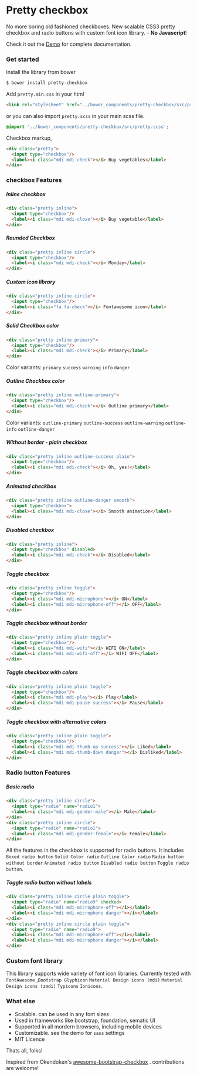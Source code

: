 # Pretty checkbox

No more boring old fashioned checkboxes. New scalable CSS3 pretty checkbox and radio buttons with custom font icon library. - **No Javascript**! 

Check it out the [Demo](https://lokesh-coder.github.io/pretty-checkbox/) for complete documentation.

### Get started

Install the library from bower

```sh
$ bower install pretty-checkbox
```
Add `pretty.min.css` in your html
```html
<link rel="stylesheet" href="../bower_components/pretty-checkbox/src/pretty.min.css"/>
```

or you can also import `pretty.scss` in your main scss file.
```scss
@import '../bower_components/pretty-checkbox/src/pretty.scss';
```
Checkbox markup,
```html
<div class="pretty">
  <input type="checkbox"/> 
  <label><i class="mdi mdi-check"></i> Buy vegetables</label>
</div>
```

### checkbox Features

##### Inline checkbox
```html
<div class="pretty inline">
  <input type="checkbox"/> 
  <label><i class="mdi mdi-close"></i> Buy vegetable</label>
</div>
```
##### Rounded Checkbox
```html
<div class="pretty inline circle">
  <input type="checkbox"/> 
  <label><i class="mdi mdi-check"></i> Monday</label>
</div>
```
##### Custom icon library
```html
<div class="pretty inline circle">
  <input type="checkbox"/> 
  <label><i class="fa fa-check"></i> Fontawesome icon</label>
</div>
```
##### Solid Checkbox color
```html
<div class="pretty inline primary">
  <input type="checkbox"/> 
  <label><i class="mdi mdi-check"></i> Primary</label>
</div>
```
Color variants: `primary` `success` `warning` `info` `danger`
##### Outline Checkbox color
```html
<div class="pretty inline outline-primary">
  <input type="checkbox"/> 
  <label><i class="mdi mdi-check"></i> Outline primary</label>
</div>
```
Color variants: `outline-primary` `outline-success` `outline-warning` `outline-info` `outline-danger`
##### Without border - plain checkbox
```html
<div class="pretty inline outline-success plain">
  <input type="checkbox"/> 
  <label><i class="mdi mdi-check"></i> Oh, yes!</label>
</div>
```
##### Animated checkbox
```html
<div class="pretty inline outline-danger smooth">
  <input type="checkbox"> 
  <label><i class="mdi mdi-close"></i> Smooth animation</label>
</div>
```
##### Disabled checkbox
```html
<div class="pretty inline">
  <input type="checkbox" disabled> 
  <label><i class="mdi mdi-check"></i> Disabled</label>
</div>
```
##### Toggle checkbox
```html
<div class="pretty inline toggle">
  <input type="checkbox"/> 
  <label><i class="mdi mdi-microphone"></i> ON</label>
  <label><i class="mdi mdi-microphone-off"></i> OFF</label>
</div>
```
##### Toggle checkbox without border
```html
<div class="pretty inline plain toggle">
  <input type="checkbox"/> 
  <label><i class="mdi mdi-wifi"></i> WIFI ON</label>
  <label><i class="mdi mdi-wifi-off"></i> WIFI OFF</label>
</div>
```
##### Toggle checkbox with colors
```html
<div class="pretty inline plain toggle">
  <input type="checkbox"/> 
  <label><i class="mdi mdi-play"></i> Play</label>
  <label><i class="mdi mdi-pause success"></i> Pause</label>
</div>
```
##### Toggle checkbox with alternative colors
```html
<div class="pretty inline plain toggle">
  <input type="checkbox"/> 
  <label><i class="mdi mdi-thumb-up success"></i> Liked</label>
  <label><i class="mdi mdi-thumb-down danger"></i> Disliked</label>
</div>
```
### Radio button Features

##### Basic radio
```html
<div class="pretty inline circle">
  <input type="radio" name="radio1"> 
  <label><i class="mdi mdi-gender-male"></i> Male</label>
</div>
<div class="pretty inline circle">
  <input type="radio" name="radio1"> 
  <label><i class="mdi mdi-gender-female"></i> Female</label>
</div>
```
All the features in the checkbox is supported for radio buttons. It includes 
`Boxed radio button` `Solid Color radio` `Outline Color radio` `Radio button without border` `Animated radio button` `Disabled radio button` `Toggle radio button`.


##### Toggle radio button without labels
```html
<div class="pretty inline circle plain toggle">
  <input type="radio" name="radio9" checked> 
  <label><i class="mdi mdi-microphone-off"></i></label>
  <label><i class="mdi mdi-microphone danger"></i></label>
</div>
<div class="pretty inline circle plain toggle">
  <input type="radio" name="radio9"> 
  <label><i class="mdi mdi-microphone-off"></i></label>
  <label><i class="mdi mdi-microphone danger"></i></label>
</div>
```

### Custom font library

This library supports wide variety of font icon libraries. Currently tested with `FontAwesome` ,`Bootstrap Glyphicon` `Material Design icons (mdi)` `Material Design icons (zmdi)` `Typicons` `Ionicons`.

### What else

- Scalable. can be used in any font sizes
- Used in frameworks like bootstrap, foundation, sematic UI
- Supported in all mordern browsers, including mobile devices
- Customizable. see the demo for `sass` settings
- MIT Licence

Thats all, folks!

Inspired from Okendoken's [awesome-bootstrap-checkbox](https://github.com/flatlogic/awesome-bootstrap-checkbox) . contributions are welcome!
